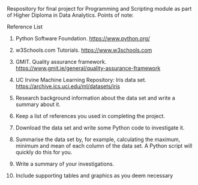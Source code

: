Respository for final project for Programming and Scripting module as part of Higher Diploma in Data Analytics.
Points of note:

Reference List
1.	Python Software Foundation.
https://www.python.org/
2.	w3Schools.com Tutorials.
https://www.w3schools.com
3.	GMIT. Quality assurance framework.
https://www.gmit.ie/general/quality-assurance-framework
4.	UC Irvine Machine Learning Repository: Iris data set.
https://archive.ics.uci.edu/ml/datasets/iris


1. Research background information about the data set and write a summary about
it.

2. Keep a list of references you used in completing the project.

3. Download the data set and write some Python code to investigate it.

4. Summarise the data set by, for example, calculating the maximum, minimum and
mean of each column of the data set. A Python script will quickly do this for you.

5. Write a summary of your investigations.

6. Include supporting tables and graphics as you deem necessary 
